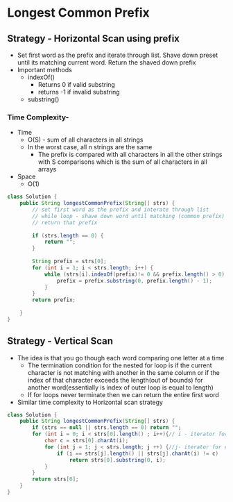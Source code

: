 # Longest Common Prefix

## Strategy - Horizontal Scan using prefix

* Set first word as the prefix and iterate through list. Shave down preset until its matching current word. Return the shaved down prefix
* Important methods
  * indexOf()
    * Returns 0 if valid substring
    * returns -1 if invalid substring
  * substring()

### Time Complexity-

* Time
  * O(S) - sum of all characters in all strings
  * In the worst case, all n strings are the same
    * The prefix is compared with all characters in all the other strings with S comparisons which is the sum of all characters in all arrays
* Space&#x20;
  * O(1)

```java
class Solution {
    public String longestCommonPrefix(String[] strs) {
        // set first word as the prefix and interate through list
        // while loop - shave down word until matching (common prefix)
        // return that prefix
        
        if (strs.length == 0) {
            return "";
        }
        
        String prefix = strs[0];
        for (int i = 1; i < strs.length; i++) {
            while (strs[i].indexOf(prefix)!= 0 && prefix.length() > 0) {
                prefix = prefix.substring(0, prefix.length() - 1);
            }
        }
        return prefix; 
        
    }
}
```

## Strategy - Vertical Scan&#x20;

* The idea is that you go though each word comparing one letter at a time
  * The termination condition for the nested for loop is if the current character is not matching with another in the same column or if the index of that character exceeds the length(out of bounds) for another word(essentially is index of outer loop is equal to length)
  * If for loops never terminate then we can return the entire first word&#x20;
* Similar time complexity  to Horizontal scan strategy

```java
class Solution {
    public String longestCommonPrefix(String[] strs) {
        if (strs == null || strs.length == 0) return "";
        for (int i = 0; i < strs[0].length() ; i++){// i - iterator for each letter(column)
            char c = strs[0].charAt(i);
            for (int j = 1; j < strs.length; j ++) {//j- iterator for each word in strs
                if (i == strs[j].length() || strs[j].charAt(i) != c)
                    return strs[0].substring(0, i);             
            }
        }
        return strs[0];
    }
}
```
